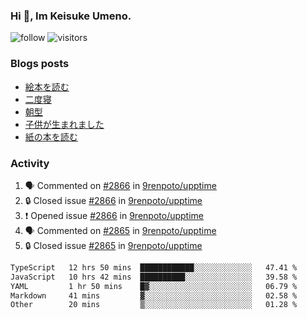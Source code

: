 ### Hi 👋, Im Keisuke Umeno.

<!--
**9renpoto/9renpoto** is a ✨ _special_ ✨ repository because its `README.md` (this file) appears on your GitHub profile.

Here are some ideas to get you started:

- 🔭 I’m currently working on ...
- 🌱 I’m currently learning ...
- 👯 I’m looking to collaborate on ...
- 🤔 I’m looking for help with ...
- 💬 Ask me about ...
- 📫 How to reach me: ...
- 😄 Pronouns: ...
- ⚡ Fun fact: ...
-->

![follow](https://img.shields.io/github/followers/9renpoto?label=Follow&style=social)
![visitors](https://komarev.com/ghpvc/?username=9renpoto&label=Profile%20views&color=0e75b6&style=flat)

### Blogs posts

<!-- BLOG-POST-LIST:START -->
- [絵本を読む](https://9renpoto.win/entry/2024/07/26/picture_book)
- [二度寝](https://9renpoto.win/entry/2024/07/18/going_back_to_sleep)
- [朝型](https://9renpoto.win/entry/2024/05/29/im-an-early)
- [子供が生まれました](https://9renpoto.win/entry/2024/04/18/hello-world)
- [紙の本を読む](https://9renpoto.win/entry/2024/02/25/reading-papar-book)
<!-- BLOG-POST-LIST:END -->

### Activity

<!--START_SECTION:activity-->
1. 🗣 Commented on [#2866](https://github.com/9renpoto/upptime/issues/2866#issuecomment-2259187147) in [9renpoto/upptime](https://github.com/9renpoto/upptime)
2. 🔒 Closed issue [#2866](https://github.com/9renpoto/upptime/issues/2866) in [9renpoto/upptime](https://github.com/9renpoto/upptime)
3. ❗ Opened issue [#2866](https://github.com/9renpoto/upptime/issues/2866) in [9renpoto/upptime](https://github.com/9renpoto/upptime)
4. 🗣 Commented on [#2865](https://github.com/9renpoto/upptime/issues/2865#issuecomment-2259022934) in [9renpoto/upptime](https://github.com/9renpoto/upptime)
5. 🔒 Closed issue [#2865](https://github.com/9renpoto/upptime/issues/2865) in [9renpoto/upptime](https://github.com/9renpoto/upptime)
<!--END_SECTION:activity-->

<!--START_SECTION:waka-->

```txt
TypeScript   12 hrs 50 mins  ████████████░░░░░░░░░░░░░   47.41 %
JavaScript   10 hrs 42 mins  ██████████░░░░░░░░░░░░░░░   39.58 %
YAML         1 hr 50 mins    █▓░░░░░░░░░░░░░░░░░░░░░░░   06.79 %
Markdown     41 mins         ▓░░░░░░░░░░░░░░░░░░░░░░░░   02.58 %
Other        20 mins         ▒░░░░░░░░░░░░░░░░░░░░░░░░   01.28 %
```

<!--END_SECTION:waka-->
